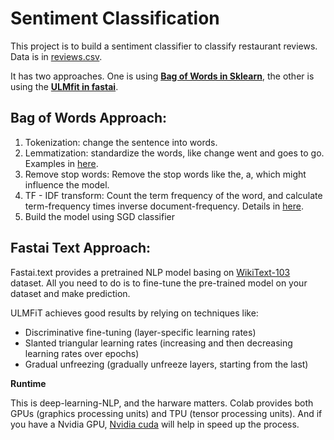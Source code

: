 # Sentiment Classification

This project is to build a sentiment classifier to classify restaurant reviews. Data is in [reviews.csv](reviews.csv).

It has two approaches. One is using [**Bag of Words in Sklearn**](BagofWords_Approach.ipynb), the other is using the [**ULMfit in fastai**](Fastai_Approach.ipynb).

## Bag of Words Approach:

  1. Tokenization: change the sentence into words.
  2. Lemmatization: standardize the words, like change went and goes to go. Examples in [here](https://www.machinelearningplus.com/nlp/lemmatization-examples-python/).
  3. Remove stop words: Remove the stop words like the, a, which might influence the model.
  4. TF - IDF transform: Count the term frequency of the word, and calculate term-frequency times inverse document-frequency. Details in [here](https://scikit-learn.org/stable/modules/generated/sklearn.feature_extraction.text.TfidfTransformer.html).
  5. Build the model using SGD classifier

## Fastai Text Approach: 
Fastai.text provides a pretrained NLP model basing on [WikiText-103](https://blog.einstein.ai/the-wikitext-long-term-dependency-language-modeling-dataset/) dataset. All you need to do is to fine-tune the pre-trained model on your dataset and make prediction.

ULMFiT achieves good results by relying on techniques like:

 * Discriminative fine-tuning (layer-specific learning rates)
 * Slanted triangular learning rates (increasing and then decreasing learning rates over epochs)
 * Gradual unfreezing (gradually unfreeze layers, starting from the last)

 **Runtime**

 This is deep-learning-NLP, and the harware matters. Colab provides both GPUs (graphics processing units) and TPU (tensor processing units). And if you have a Nvidia GPU, [Nvidia cuda](https://developer.nvidia.com/cuda-toolkit) will help in speed up the process.



